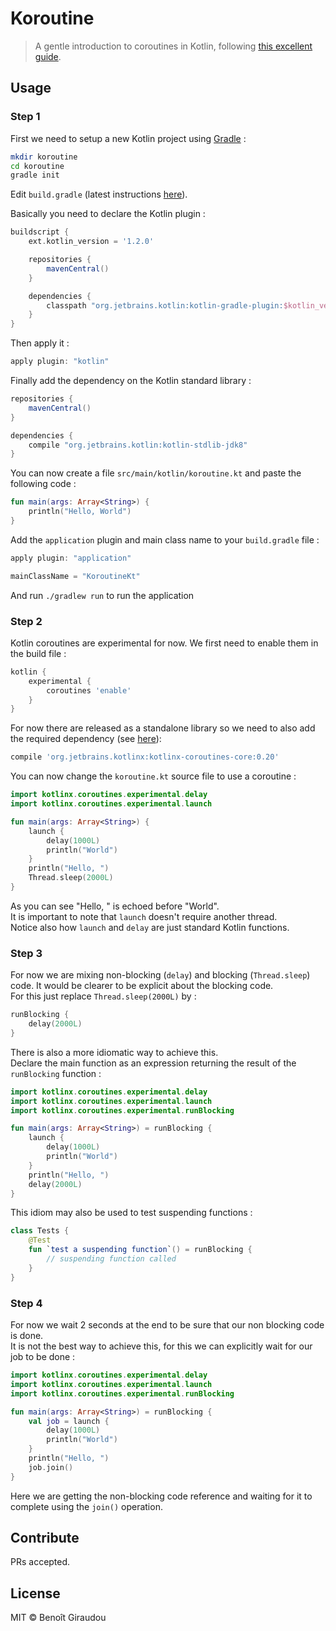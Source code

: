 # Koroutine

> A gentle introduction to coroutines in Kotlin, following [this excellent guide](https://github.com/Kotlin/kotlinx.coroutines/blob/master/coroutines-guide.md).

## Usage

### Step 1

First we need to setup a new Kotlin project using [Gradle](https://www.gradle.org) :

```bash
mkdir koroutine
cd koroutine
gradle init
```

Edit `build.gradle` (latest instructions [here](https://kotlinlang.org/docs/reference/using-gradle.html)).  

Basically you need to declare the Kotlin plugin :

```groovy
buildscript {
    ext.kotlin_version = '1.2.0'

    repositories {
        mavenCentral()
    }

    dependencies {
        classpath "org.jetbrains.kotlin:kotlin-gradle-plugin:$kotlin_version"
    }
}
```

Then apply it :

```groovy
apply plugin: "kotlin"
```

Finally add the dependency on the Kotlin standard library :

```groovy
repositories {
    mavenCentral()
}

dependencies {
    compile "org.jetbrains.kotlin:kotlin-stdlib-jdk8"
}
```

You can now create a file `src/main/kotlin/koroutine.kt` and paste the following code :

```kotlin
fun main(args: Array<String>) {
    println("Hello, World")
}
```

Add the `application` plugin and main class name to your `build.gradle` file :

```groovy
apply plugin: "application"

mainClassName = "KoroutineKt"
```

And run `./gradlew run` to run the application

### Step 2

Kotlin coroutines are experimental for now. We first need to enable them in the build file :

```groovy
kotlin {
    experimental {
        coroutines 'enable'
    }
}
```

For now there are released as a standalone library so we need to also add the required dependency (see [here](https://github.com/Kotlin/kotlinx.coroutines#gradle)):

```groovy
compile 'org.jetbrains.kotlinx:kotlinx-coroutines-core:0.20'
``` 

You can now change the `koroutine.kt` source file to use a coroutine :

```kotlin
import kotlinx.coroutines.experimental.delay
import kotlinx.coroutines.experimental.launch

fun main(args: Array<String>) {
    launch {
        delay(1000L)
        println("World")
    }
    println("Hello, ")
    Thread.sleep(2000L)
}
```

As you can see "Hello, " is echoed before "World".  
It is important to note that `launch` doesn't require another thread.  
Notice also how `launch` and `delay` are just standard Kotlin functions.

### Step 3

For now we are mixing non-blocking (`delay`) and blocking (`Thread.sleep`) code.
It would be clearer to be explicit about the blocking code.  
For this just replace `Thread.sleep(2000L)` by :

```kotlin
runBlocking {
    delay(2000L)
}
```

There is also a more idiomatic way to achieve this.  
Declare the main function as an expression returning the result of the `runBlocking` function :

```kotlin
import kotlinx.coroutines.experimental.delay
import kotlinx.coroutines.experimental.launch
import kotlinx.coroutines.experimental.runBlocking

fun main(args: Array<String>) = runBlocking {
    launch {
        delay(1000L)
        println("World")
    }
    println("Hello, ")
    delay(2000L)
}
```

This idiom may also be used to test suspending functions :
```kotlin
class Tests {
    @Test
    fun `test a suspending function`() = runBlocking {
        // suspending function called
    }
}
``` 

### Step 4

For now we wait 2 seconds at the end to be sure that our non blocking code is done.  
It is not the best way to achieve this, for this we can explicitly wait for our job to be done :

```kotlin
import kotlinx.coroutines.experimental.delay
import kotlinx.coroutines.experimental.launch
import kotlinx.coroutines.experimental.runBlocking

fun main(args: Array<String>) = runBlocking {
    val job = launch {
        delay(1000L)
        println("World")
    }
    println("Hello, ")
    job.join()
}
```

Here we are getting the non-blocking code reference and waiting for it to complete using the `join()` operation.

## Contribute

PRs accepted.

## License

MIT © Benoît Giraudou

